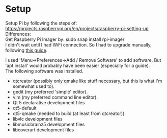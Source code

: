 # Setup

Setup Pi by following the steps of:  
https://projects.raspberrypi.org/en/projects/raspberry-pi-setting-up  
Differences:  
Get Raspberry Pi Imager by: sudo snap install rpi-imager  
I didn't wait until I had WiFi connection. So I had to upgrade manually, following [this guide](https://www.raspberrypi.org/documentation/raspbian/updating.md).  

I used 'Menu->Preferences->Add / Remove Software' to add software. But 'apt install' would probably have been easier (especially for a guide).  
The following software was installed.
* qtcreator (possibly only qmake like stuff necessary, but this is what I'm somewhat used to).
* gedit (my preferred 'simple' editor).
* vim (my preferred command line editor).
* Qt 5 declarative development files
* qt5-default
* qt5-qmake (needed to build (at least from qtcreator)).
* libvlc development files
* libmusicbrainz5 development files
* libcoverart development files


